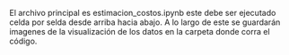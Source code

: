 El archivo principal es estimacion_costos.ipynb este debe ser ejecutado celda por selda desde arriba hacia abajo.
A lo largo de este se guardarán imagenes de la visualización de los datos en la carpeta donde corra el código.
